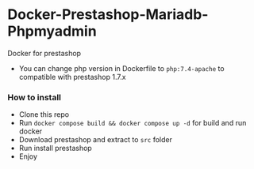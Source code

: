 # Docker-Prestashop-Mariadb-Phpmyadmin
Docker for prestashop

- You can change php version in Dockerfile to `php:7.4-apache` to compatible with prestashop 1.7.x


### How to install

- Clone this repo
- Run `docker compose build && docker compose up -d` for build and run docker
- Download prestashop and extract to `src` folder
- Run install prestashop
- Enjoy
